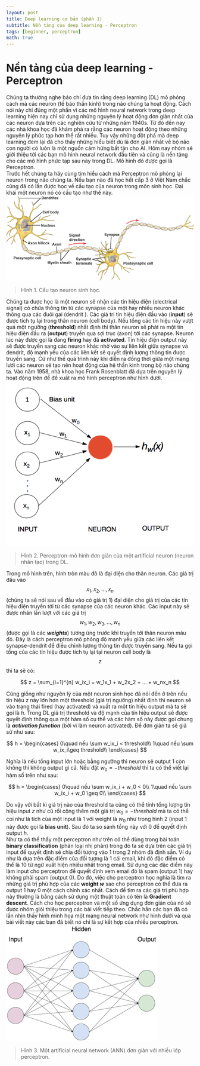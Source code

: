 ```yaml
---
layout: post
title: Deep learning cơ bản (phần 1)
subtitle: Nền tảng của deep learning - Perceptron
tags: [beginner, perceptron]
math: true
---
```

# Nền tảng của deep learning - Perceptron
Chúng ta thường nghe báo chí đưa tin rằng deep learning (DL) mô phỏng cách mà các neuron (tế bào thần kinh) trong não chúng ta hoạt động. Cách nói này chỉ đúng một phần vì các mô hình neural network trong deep learning hiện nay chỉ sử dụng những nguyên lý hoạt động đơn giản nhất của các neuron dựa trên các nghiên cứu từ những năm 1940s. Từ đó đến nay các nhà khoa học đã khám phá ra rằng các neuron hoạt động theo những nguyên lý phức tạp hơn thế rất nhiều. Tuy vậy những đột phá mà deep learning đem lại đã cho thấy những hiểu biết dù là đơn giản nhất về bộ não con người có luôn là một nguồn cảm hứng bất tận cho AI. Hôm nay nhóm sẽ giới thiệu tới các bạn mô hình neural network đầu tiên và cũng là nền tảng cho các mô hình phức tạp sau này trong DL. Mô hình đó được gọi là Perceptron.
<br/>Trước hết chúng ta hãy cùng tìm hiểu cách mà Perceptron mô phỏng lại neuron trong não chúng ta. Nếu bạn nào đã học hết cấp 3 ở Việt Nam chắc cũng đã có lần được học về cấu tạo của neuron trong môn sinh học. Đại khái một neuron nó có cấu tạo như thế này. 
![neuron](/img/20180611/bio-neuron.jpg)<br/>
> Hình 1. Cấu tạo neuron sinh học.
> 

Chúng ta được học là một neuron sẽ nhận các tín hiệu điện (electrical signal) có chứa thông tin từ các synapse của một hay nhiều neuron khác thông qua các đuôi gai (dendrit ). Các giá trị tín hiệu điện đầu vào (__input__) sẽ được tích tụ lại trong thân neuron (cell body). Nếu tổng các tín hiệu này vượt quá một ngưỡng (__threshold__) nhất định thì thân neuron sẽ phát ra một tín hiệu điện đầu ra (__output__) truyền qua sợi trục (axon) tới các synapse. Neuron lúc này được gọi là đang __firing__ hay đã __activated__. Tín hiệu điện output này sẽ được truyền sang các neuron khác nhờ vào sự liên kết giữa synapse và dendrit, độ mạnh yếu của các liên kết sẽ quyết định lượng thông tin được truyền sang. Cứ như thế quá trình này khi diễn ra đồng thời giữa một mạng lưới các neuron sẽ tạo nên hoạt động của hệ thần kinh trong bộ não chúng ta. Vào năm 1958, nhà khoa học Frank Rosenblatt đã dựa trên nguyên lý hoạt động trên để đề xuất ra mô hình perceptron như hình dưới.
![perceptron](/img/20180611/perceptron.png)<br/>
> Hình 2. Perceptron-mô hình đơn giản của một artificial neuron (neuron nhân tạo) trong DL.
> 

Trong mô hình trên, hình tròn màu đỏ là đại diện cho thân neuron. Các giá trị đầu vào $$x_1, x_2, ..., x_n$$ (chúng ta sẽ nói sau về đầu vào có giá trị 1) đại diện cho giá trị của các tín hiệu điện truyền tới từ các synapse của các neuron khác. Các input này sẽ được nhân lần lượt với các giá trị $$w_1, w_2, w_3, ..., w_n$$ (được gọi là các *__weights__*) tương ứng trước khi truyền tới thân neuron màu đỏ. Đây là cách perceptron mô phỏng độ mạnh yếu giữa các liên kết synapse-dendrit để điều chỉnh lượng thông tin được truyền sang. Nếu ta gọi tổng của các tín hiệu được tích tụ lại tại neuron cell body là $$z$$ thì ta sẽ có:
>   
$$
z = \sum_{i=1}^{n} w_ix_i = w_1x_1 + w_2x_2 + ... + w_nx_n
$$

Cũng giống như nguyên lý của một neuron sinh học đã nói đến ở trên nếu tín hiệu $z$ này lớn hơn một threshold (giá trị ngưỡng) nhất định thì neuron sẽ vào trạng thái fired (hay activated) và xuất ra một tín hiệu output mà ta sẽ gọi là $h$. Trong DL giá trị threshold và độ mạnh của tín hiệu output sẽ được quyết định thông qua một hàm số cụ thể và các hàm số này được gọi chung là *__activation function__* (bởi vì làm neuron activated). Để đơn giản ta sẽ giả sử như sau:
 >   
$$ h =
\begin{cases}
0\quad nếu \sum w_ix_i < threshold\\
1\quad nếu \sum w_ix_i\geq threshold\\
\end{cases}
$$
    
Nghĩa là nếu tổng input lớn hoặc bằng ngưỡng thì neuron sẽ output 1 còn không thì không output gì cả. Nếu đặt $w_0=-threshold$ thì ta có thể viết lại hàm số trên như sau:
>
$$
h =
\begin{cases}
0\quad nếu \sum w_ix_i + w_0 < 0\\
1\quad nếu \sum w_ix_i + w_0 \geq 0\\
\end{cases}
$$

Do vậy với bất kì giá trị nào của threshold ta cũng có thể tính tổng lượng tín hiệu input $z$ như cũ rồi cộng thêm một giá trị $w_0=-threshold$ mà ta có thể coi như là tích của một input là 1 với weight là $w_0$ như trong hình 2 (input 1 này được gọi là __bias unit__). Sau đó ta so sánh tổng này với 0 để quyết định output $h$.
<br/>Như ta có thể thấy một perceptron như trên có thể dùng trong bài toán __binary classification__ (phân loại nhị phân) trong đó ta sẽ dựa trên các giá trị input để quyết định sẽ chia đối tượng vào 1 trong 2 nhóm đã định sẵn. Ví dụ như là dựa trên đặc điểm của đối tượng là 1 cái email, khi đó đặc điểm có thể là 10 từ ngữ xuất hiện nhiều nhất trong email. Sử dụng các đặc điểm này làm input cho perceptron để quyết định xem email đó là spam (output 1) hay không phải spam (output 0). Do đó, việc cho perceptron học nghĩa là tìm ra những giá trị phù hợp của các __weight $w$__ sao cho perceptron có thể đưa ra output 1 hay 0 một cách chính xác nhất. Cách để tìm ra các giá trị phù hợp này thường là bằng cách sử dụng một thuật toán có tên là __Gradient descent__. Cách cho học perceptron và một số ứng dụng đơn giản của nó sẽ được nhóm giói thiệu trong các bài viết tiếp theo. Chắc hẳn các bạn đã có lần nhìn thấy hình minh họa một mạng neural network như hình dưới và qua bài viết này các bạn đã biết nó chỉ là sự kết hợp của nhiều perceptron.   
![NN](/img/20180611/ANN.jpg)
> Hình 3. Một artificial neural network (ANN) đơn giản với nhiều lớp perceptron. 
> 
 
